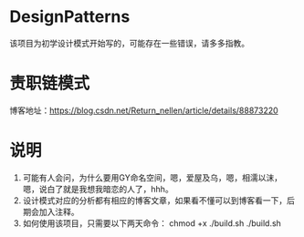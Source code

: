 # DesignPatterns
该项目为初学设计模式开始写的，可能存在一些错误，请多多指教。

# 责职链模式
博客地址：https://blog.csdn.net/Return_nellen/article/details/88873220

# 说明
1. 可能有人会问，为什么要用GY命名空间，嗯，爱屋及乌，嗯，相濡以沫，嗯，说白了就是我想我暗恋的人了，hhh。
2. 设计模式对应的分析都有相应的博客文章，如果看不懂可以到博客看一下，后期会加入注释。
3. 如何使用该项目，只需要以下两天命令：
    chmod +x ./build.sh
    ./build.sh
